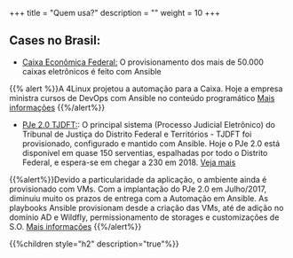 +++
title = "Quem usa?"
description = ""
weight = 10
+++

## Cases no Brasil:

* [Caixa Econômica Federal:](http://www.caixa.gov.br/) O provisionamento dos mais de 50.000 caixas eletrônicos é feito com Ansible

{{% alert %}}A 4Linux projetou a automação para a Caixa. Hoje a empresa ministra cursos de DevOps com Ansible no conteúdo programático  [Mais informações](https://www.4linux.com.br/cursos/devops) {{%/alert%}}

* [PJe 2.0 TJDFT:](https://pje.tjdft.jus.br/): O principal sistema  (Processo Judicial Eletrônico)  do Tribunal de Justiça do Distrito Federal e Territórios - TJDFT foi provisionado, configurado e mantido com Ansible. Hoje o PJe 2.0 está disponível em quase 150 serventias, espalhadas por todo o Distrito Federal, e espera-se em chegar a 230 em 2018. [Veja mais](http://www.tjdft.jus.br/pje/aqui-tem-pje)

{{%alert%}}Devido a particularidade da aplicação, o ambiente ainda é provisionado com VMs. Com a implantação do PJe 2.0 em Julho/2017, diminuiu muito os prazos de entrega com a Automação em Ansible. As playbooks Ansible provisionam desde a criação das VMs, até de adição no domínio AD e Wildfly, permissionamento de storages e  customizações de S.O.  [Mais informações](http://www.tjdft.jus.br/institucional/imprensa/noticias/2017/julho/pje-2-0-ja-e-realidade-no-tjdft) {{%/alert%}}


{{%children style="h2" description="true"%}}
